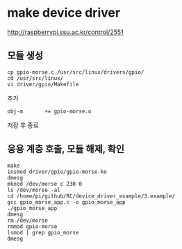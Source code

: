# make device driver

<http://raspberrypi.ssu.ac.kr/control/2551>

## 모듈 생성

```
cp gpio-morse.c /usr/src/linux/drivers/gpio/
cd /usr/src/linux/
vi driver/gpio/Makefile
```

추가

```
obj-m		+= gpio-morse.o
```

저장 후 종료

## 응용 계층 호출, 모듈 해제, 확인

```
make
insmod driver/gpio/gpio-morse.ko
dmesg
mknod /dev/morse c 230 0
ls /dev/morse -al
cd /home/pi/github/RC/device_driver_example/3.example/
gcc gpio_morse_app.c -o gpio_morse_app
./gpio_morse_app
dmesg
rm /dev/morse
rmmod gpio-morse
lsmod | grep gpio_morse
dmesg
```
